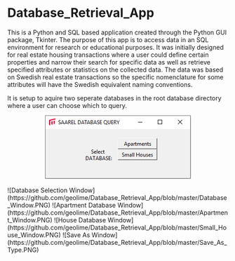 # Database_Retrieval_App
This is a Python and SQL based application created through the Python GUI package, Tkinter. 
The purpose of this app is to access data in an SQL environment for research or educational purposes. It was initially designed for real estate housing transactions where a user could define certain properties and narrow their search for specific data as well as retrieve specified attributes or statistics on the collected data. The data was based on Swedish real estate transactions so the specific nomenclature for some attributes will have the Swedish equivalent naming conventions.

It is setup to aquire two seperate databases in the root database directory where a user can choose which to query.

<p align="center">
  <img src="https://github.com/geolime/Database_Retrieval_App/blob/master/Database_Window.PNG">
 </p>
![Database Selection Window](https://github.com/geolime/Database_Retrieval_App/blob/master/Database_Window.PNG)
![Apartment Database Window](https://github.com/geolime/Database_Retrieval_App/blob/master/Apartment_Window.PNG)
![House Database Window](https://github.com/geolime/Database_Retrieval_App/blob/master/Small_House_Window.PNG)
![Save As Window](https://github.com/geolime/Database_Retrieval_App/blob/master/Save_As_Type.PNG)

